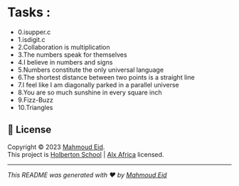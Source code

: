 # Tasks :
- 0.isupper.c 
- 1.isdigit.c
- 2.Collaboration is multiplication
- 3.The numbers speak for themselves
- 4.I believe in numbers and signs
- 5.Numbers constitute the only universal language
- 6.The shortest distance between two points is a straight line
- 7.I feel like I am diagonally parked in a parallel universe
- 8.You are so much sunshine in every square inch
- 9.Fizz-Buzz
- 10.Triangles

## 📝 License

Copyright © 2023 [Mahmoud Eid](https://github.com/Mado007).<br />
This project is [Holberton School](https://github.com/holbertonschool) | [Alx Africa](https://www.alxafrica.com/)  licensed.

---

_This README was generated with ❤️ by [Mahmoud Eid](https://github.com/Mado007)_
